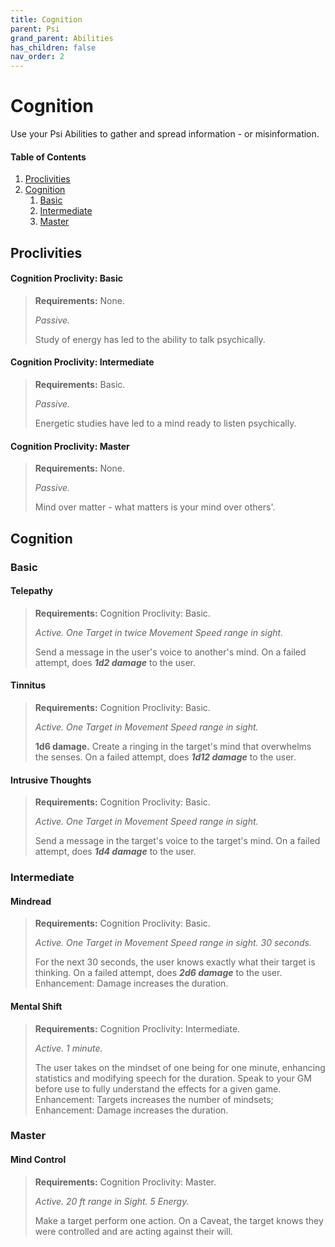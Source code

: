 ```yaml
---
title: Cognition
parent: Psi
grand_parent: Abilities
has_children: false
nav_order: 2
---
```


# Cognition

Use your Psi Abilities to gather and spread information - or misinformation.

#### Table of Contents
1. [Proclivities](#proclivities)
2. [Cognition](#cognition-1)
    1. [Basic](#basic)
    2. [Intermediate](#intermediate)
    3. [Master](#master)

## Proclivities

#### Cognition Proclivity: Basic
> **Requirements:** None.
> 
> *Passive.*
> 
> Study of energy has led to the ability to talk psychically.

#### Cognition Proclivity: Intermediate
> **Requirements:** Basic.
> 
> *Passive.*
> 
> Energetic studies have led to a mind ready to listen psychically.

#### Cognition Proclivity: Master
> **Requirements:** None.
> 
> *Passive.*
> 
> Mind over matter - what matters is your mind over others'.

## Cognition

### Basic

#### Telepathy
> **Requirements:** Cognition Proclivity: Basic.
> 
> *Active. One Target in twice Movement Speed range in sight.*
> 
> Send a message in the user's voice to another's mind. On a failed attempt, does ***1d2 damage*** to the user. 

#### Tinnitus
> **Requirements:** Cognition Proclivity: Basic.
> 
> *Active. One Target in Movement Speed range in sight.*
> 
> **1d6 damage.** Create a ringing in the target's mind that overwhelms the senses. On a failed attempt, does ***1d12 damage*** to the user.

#### Intrusive Thoughts
> **Requirements:** Cognition Proclivity: Basic.
> 
> *Active. One Target in Movement Speed range in sight.*
> 
> Send a message in the target's voice to the target's mind. On a failed attempt, does ***1d4 damage*** to the user.

### Intermediate

#### Mindread
> **Requirements:** Cognition Proclivity: Basic.
> 
> *Active. One Target in Movement Speed range in sight. 30 seconds.*
> 
> For the next 30 seconds, the user knows exactly what their target is thinking. On a failed attempt, does ***2d6 damage*** to the user. Enhancement: Damage increases the duration.

#### Mental Shift
> **Requirements:** Cognition Proclivity: Intermediate.
> 
> *Active. 1 minute.*
> 
> The user takes on the mindset of one being for one minute, enhancing statistics and modifying speech for the duration. Speak to your GM before use to fully understand the effects for a given game. Enhancement: Targets increases the number of mindsets; Enhancement: Damage increases the duration.

### Master

#### Mind Control
> **Requirements:** Cognition Proclivity: Master.
> 
> *Active. 20 ft range in Sight. 5 Energy.*
> 
> Make a target perform one action. On a Caveat, the target knows they were controlled and are acting against their will.
